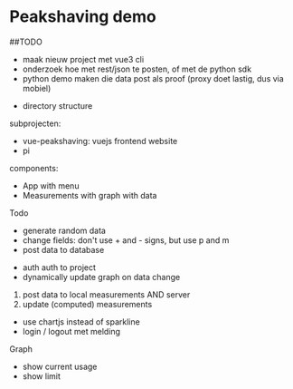 # Peakshaving demo

##TODO
+ maak nieuw project met vue3 cli
+ onderzoek hoe met rest/json te posten, of met de python sdk
+ python demo maken die data post als proof (proxy doet lastig, dus via mobiel)

- directory structure

subprojecten:
- vue-peakshaving: vuejs frontend website
- pi

components:
+ App with menu
+ Measurements with graph with data

Todo
+ generate random data
+ change fields: don't use + and - signs, but use p and m
+ post data to database
- auth auth to project
- dynamically update graph on data change
1. post data to local measurements AND server
2. update (computed) measurements
- use chartjs instead of sparkline
- login / logout met melding

Graph
- show current usage
- show limit

